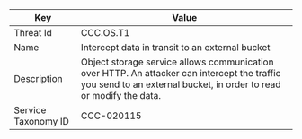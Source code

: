 | Key      | Value    |
|----------|----------|
| Threat Id   | CCC.OS.T1   |
| Name   | Intercept data in transit to an external bucket   |
| Description   | Object storage service allows communication over HTTP. An attacker can intercept the traffic you send to an external bucket, in order to read or modify the data.  |
| Service Taxonomy ID  | CCC-020115   |